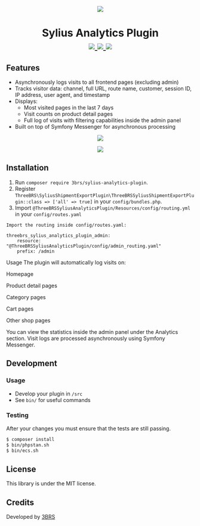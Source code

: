 <p align="center">
    <a href="https://www.3brs.com" target="_blank">
        <img src="https://3brs1.fra1.cdn.digitaloceanspaces.com/3brs/logo/3BRS-logo-sylius-200.png"/>
    </a>
</p>

<h1 align="center">
Sylius Analytics Plugin
<br />
	<a href="https://packagist.org/packages/3brs/sylius-analytics-plugin" title="License" target="_blank">
        <img src="https://img.shields.io/packagist/l/3brs/sylius-analytics-plugin" />
    </a>
    <a href="https://packagist.org/packages/3brs/sylius-analytics-plugin" title="Version" target="_blank">
        <img src="https://img.shields.io/packagist/v/3brs/sylius-analytics-plugin" />
    </a>
    <a href="https://circleci.com/gh/3BRS/sylius-analytics-plugin" title="Build status" target="_blank">
        <img src="https://circleci.com/gh/3BRS/sylius-analytics-plugin.svg?style=shield" />
    </a>
</h1>

## Features

* Asynchronously logs visits to all frontend pages (excluding admin)
* Tracks visitor data: channel, full URL, route name, customer, session ID, IP address, user agent, and timestamp
* Displays:
  - Most visited pages in the last 7 days
  - Visit counts on product detail pages
  - Full log of visits with filtering capabilities inside the admin panel
* Built on top of Symfony Messenger for asynchronous processing

<p align="center">
	<img src="https://raw.githubusercontent.com/3BRS/sylius-analytics-plugin/master/docs/admin_logs_list.png"/>
</p>

<p align="center">
	<img src="https://raw.githubusercontent.com/3BRS/sylius-analytics-plugin/master/docs/product_visit_count.png"/>
</p>

## Installation

1. Run `composer require 3brs/sylius-analytics-plugin`.
2. Register `ThreeBRS\SyliusShipmentExportPlugin\ThreeBRSSyliusShipmentExportPlugin::class => ['all' => true]` in your `config/bundles.php`.
3. Import `@ThreeBRSSyliusAnalyticsPlugin/Resources/config/routing.yml` in your `config/routes.yaml`


```
Import the routing inside config/routes.yaml:

threebrs_sylius_analytics_plugin_admin:
    resource: "@ThreeBRSSyliusAnalyticsPlugin/config/admin_routing.yaml"
    prefix: /admin
```



Usage
The plugin will automatically log visits on:

Homepage

Product detail pages

Category pages

Cart pages

Other shop pages

You can view the statistics inside the admin panel under the Analytics section.
Visit logs are processed asynchronously using Symfony Messenger.



## Development

### Usage

- Develop your plugin in `/src`
- See `bin/` for useful commands

### Testing

After your changes you must ensure that the tests are still passing.

```bash
$ composer install
$ bin/phpstan.sh
$ bin/ecs.sh
```

License
-------
This library is under the MIT license.

Credits
-------
Developed by [3BRS](https://3brs.com)<br>
